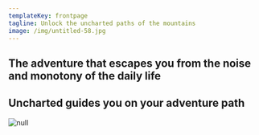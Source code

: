 ```yaml
---
templateKey: frontpage
tagline: Unlock the uncharted paths of the mountains
image: /img/untitled-58.jpg
---
```

## The adventure that escapes you from the noise and monotony of the daily life

## Uncharted guides you on your adventure path

![null](/img/my-post-3-.png)
